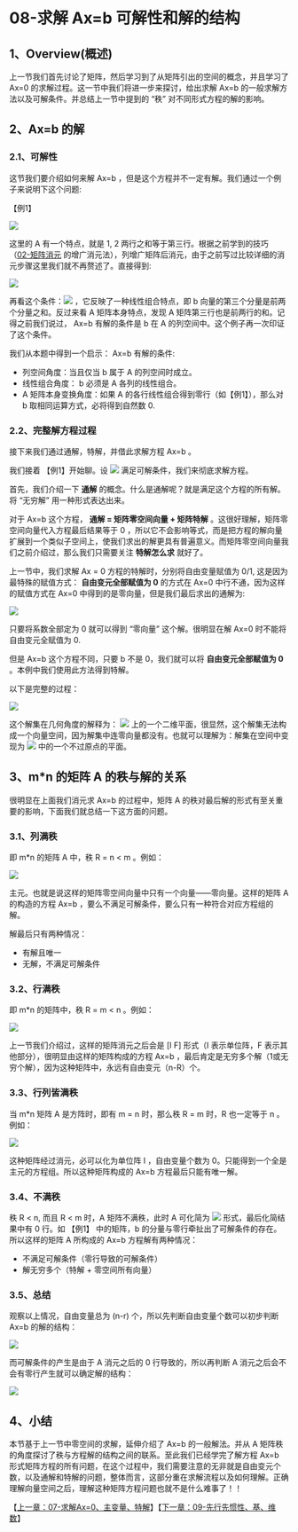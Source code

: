 # 08-求解 Ax=b 可解性和解的结构

## 1、Overview(概述)

上一节我们首先讨论了矩阵，然后学习到了从矩阵引出的空间的概念，并且学习了 Ax=0 的求解过程。这一节中我们将进一步来探讨，给出求解 Ax=b 的一般求解方法以及可解条件。并总结上一节中提到的 “秩” 对不同形式方程的解的影响。

## 2、Ax=b 的解

### 2.1、可解性

这节我们要介绍如何来解 Ax=b ，但是这个方程并不一定有解。我们通过一个例子来说明下这个问题: 

【例1】

![](../images/08/LA_8_1.png)

这里的 A 有一个特点，就是 1, 2 两行之和等于第三行。根据之前学到的技巧（[02-矩阵消元](https://github.com/apachecn/math/blob/master/02-%E7%9F%A9%E9%98%B5%E6%B6%88%E5%85%83/02-%E7%9F%A9%E9%98%B5%E6%B6%88%E5%85%83.md) 的增广消元法），列增广矩阵后消元，由于之前写过比较详细的消元步骤这里我们就不再赘述了。直接得到: 

![](../images/08/LA_8_2.jpg)

再看这个条件：![](../images/08/LA_8_3.png) ，它反映了一种线性组合特点，即 b 向量的第三个分量是前两个分量之和。反过来看 A 矩阵本身特点，发现 A 矩阵第三行也是前两行的和。记得之前我们说过， Ax=b 有解的条件是 b 在 A 的列空间中。这个例子再一次印证了这个条件。

我们从本题中得到一个启示： Ax=b 有解的条件: 
* 列空间角度：当且仅当 b 属于 A 的列空间时成立。
* 线性组合角度： b 必须是 A 各列的线性组合。
* A 矩阵本身变换角度：如果 A 的各行线性组合得到零行（如【例1】），那么对 b 取相同运算方式，必将得到自然数 0.

### 2.2、完整解方程过程

接下来我们通过通解，特解，并借此求解方程 Ax=b 。

我们接着 【例1】开始聊。设 ![](../images/08/LA_8_4.png) 满足可解条件，我们来彻底求解方程。

首先，我们介绍一下 **通解** 的概念。什么是通解呢？就是满足这个方程的所有解。将 “无穷解” 用一种形式表达出来。

对于 Ax=b 这个方程， **通解 = 矩阵零空间向量 + 矩阵特解** 。这很好理解，矩阵零空间向量代入方程最后结果等于 0 ，所以它不会影响等式，而是把方程的解向量扩展到一个类似子空间上，使我们求出的解更具有普遍意义。而矩阵零空间向量我们之前介绍过，那么我们只需要关注 **特解怎么求** 就好了。

上一节中，我们求解 Ax = 0 方程的特解时，分别将自由变量赋值为 0/1, 这是因为最特殊的赋值方式： **自由变元全部赋值为 0** 的方式在 Ax=0 中行不通，因为这样的赋值方式在 Ax=0 中得到的是零向量，但是我们最后求出的通解为: 

![](../images/08/LA_8_5.png)

只要将系数全部定为 0 就可以得到 “零向量” 这个解。很明显在解 Ax=0 时不能将自由变元全赋值为 0.

但是 Ax=b 这个方程不同，只要 b 不是 0，我们就可以将 **自由变元全部赋值为 0** 。本例中我们使用此方法得到特解。

以下是完整的过程：

![](../images/08/LA_8_6.jpg)

这个解集在几何角度的解释为： ![](../images/08/LA_8_7.png) 上的一个二维平面，很显然，这个解集无法构成一个向量空间，因为解集中连零向量都没有。也就可以理解为：解集在空间中变现为 ![](../images/08/LA_8_7.png) 中的一个不过原点的平面。


## 3、m*n 的矩阵 A 的秩与解的关系

很明显在上面我们消元求 Ax=b 的过程中，矩阵 A 的秩对最后解的形式有至关重要的影响，下面我们就总结一下这方面的问题。

### 3.1、列满秩

即 m*n 的矩阵 A 中，秩 R = n < m 。例如：

![](../images/08/LA_8_8.jpg)

主元。也就是说这样的矩阵零空间向量中只有一个向量——零向量。这样的矩阵 A 的构造的方程 Ax=b ，要么不满足可解条件，要么只有一种符合对应方程组的解。

解最后只有两种情况：

* 有解且唯一
* 无解，不满足可解条件

### 3.2、行满秩

即 m*n 的矩阵中，秩 R = m < n 。例如：

![](../images/08/LA_8_9.png)

上一节我们介绍过，这样的矩阵消元之后会是 [I F] 形式（I 表示单位阵，F 表示其他部分），很明显由这样的矩阵构成的方程 Ax=b ，最后肯定是无穷多个解（1或无穷个解），因为这种矩阵中，永远有自由变元（n-R）个。

### 3.3、行列皆满秩

当 m*n 矩阵 A 是方阵时，即有 m = n 时，那么秩 R = m 时，R 也一定等于 n 。例如：

![](../images/08/LA_8_10.png)

这种矩阵经过消元，必可以化为单位阵 I ，自由变量个数为 0。只能得到一个全是主元的方程组。所以这种矩阵构成的 Ax=b 方程最后只能有唯一解。

### 3.4、不满秩

秩 R < n, 而且 R < m 时，A 矩阵不满秩，此时 A 可化简为 ![](../images/08/LA_8_11.png) 形式，最后化简结果中有 0 行。如 【例1】 中的矩阵，b 的分量与零行牵扯出了可解条件的存在。所以这样的矩阵 A 所构成的 Ax=b 方程解有两种情况：

* 不满足可解条件（零行导致的可解条件）
* 解无穷多个（特解 + 零空间所有向量）

### 3.5、总结

观察以上情况，自由变量总为 (n-r) 个，所以先判断自由变量个数可以初步判断 Ax=b 的解的结构：

![](../images/08/LA_8_12.png)

而可解条件的产生是由于 A 消元之后的 0 行导致的，所以再判断 A 消元之后会不会有零行产生就可以确定解的结构：

![](../images/08/LA_8_13.png)

## 4、小结

本节基于上一节中零空间的求解，延伸介绍了 Ax=b 的一般解法。并从 A 矩阵秩的角度探讨了秩与方程解的结构之间的联系。至此我们已经学完了解方程 Ax=b 形式矩阵方程的所有问题，在这个过程中，我们需要注意的无非就是自由变元个数，以及通解和特解的问题，整体而言，这部分重在求解流程以及如何理解。正确理解向量空间之后，理解这种矩阵方程问题也就不是什么难事了！！

【[上一章：07-求解Ax=0、主变量、特解](../07-求解Ax=0-主变量-特解/07-求解Ax=0-主变量-特解.md)】【[下一章：09-先行先惯性、基、维数](../09-线性相关性-基-维数/09-线性相关性-基-维数.md)】
